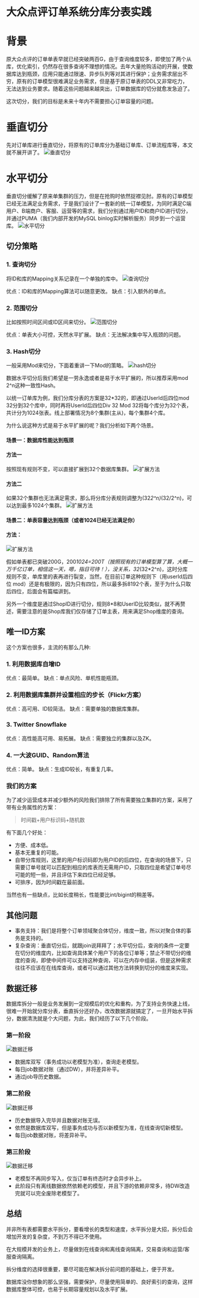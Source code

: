 # 大众点评订单系统分库分表实践


# 背景

原大众点评的订单单表早就已经突破两百G，由于查询维度较多，即使加了两个从库，优化索引，仍然存在很多查询不理想的情况。去年大量抢购活动的开展，使数据库达到瓶颈，应用只能通过限速、异步队列等对其进行保护；业务需求层出不穷，原有的订单模型很难满足业务需求，但是基于原订单表的DDL又非常吃力，无法达到业务要求。随着这些问题越来越突出，订单数据库的切分就愈发急迫了。

这次切分，我们的目标是未来十年内不需要担心订单容量的问题。

# 垂直切分

先对订单库进行垂直切分，将原有的订单库分为基础订单库、订单流程库等，本文就不展开讲了。
![垂直切分](https://tech.meituan.com/img/dianping_order_db_sharding/img_sharding_01.png)

# 水平切分

垂直切分缓解了原来单集群的压力，但是在抢购时依然捉襟见肘。原有的订单模型已经无法满足业务需求，于是我们设计了一套新的统一订单模型，为同时满足C端用户、B端商户、客服、运营等的需求，我们分别通过用户ID和商户ID进行切分，并通过PUMA（我们内部开发的MySQL binlog实时解析服务）同步到一个运营库。
![水平切分](https://tech.meituan.com/img/dianping_order_db_sharding/img_sharding_02.png)

## 切分策略

### 1\. 查询切分

将ID和库的Mapping关系记录在一个单独的库中。
![查询切分](https://tech.meituan.com/img/dianping_order_db_sharding/img_sharding_03.png)

优点：ID和库的Mapping算法可以随意更改。
缺点：引入额外的单点。

### 2\. 范围切分

比如按照时间区间或ID区间来切分。
![范围切分](https://tech.meituan.com/img/dianping_order_db_sharding/img_sharding_04.png)

优点：单表大小可控，天然水平扩展。
缺点：无法解决集中写入瓶颈的问题。

### 3\. Hash切分

一般采用Mod来切分，下面着重讲一下Mod的策略。
![hash切分](https://tech.meituan.com/img/dianping_order_db_sharding/img_sharding_05.png)

数据水平切分后我们希望是一劳永逸或者是易于水平扩展的，所以推荐采用mod 2^n这种一致性Hash。

以统一订单库为例，我们分库分表的方案是32*32的，即通过UserId后四位mod 32分到32个库中，同时再将UserId后四位Div 32 Mod 32将每个库分为32个表，共计分为1024张表。线上部署情况为8个集群(主从)，每个集群4个库。

为什么说这种方式是易于水平扩展的呢？我们分析如下两个场景。

#### 场景一：数据库性能达到瓶颈

#### 方法一

按照现有规则不变，可以直接扩展到32个数据库集群。
![扩展方法](https://tech.meituan.com/img/dianping_order_db_sharding/img_sharding_06.png)

#### 方法二

如果32个集群也无法满足需求，那么将分库分表规则调整为(32*2^n)*(32/2^n)，可以达到最多1024个集群。
![扩展方法](https://tech.meituan.com/img/dianping_order_db_sharding/img_sharding_07.png)

#### 场景二：单表容量达到瓶颈（或者1024已经无法满足你）

#### 方法：

![扩展方法](https://tech.meituan.com/img/dianping_order_db_sharding/img_sharding_08.png)

假如单表都已突破200G，200*1024=200T（按照现有的订单模型算了算，大概一万千亿订单，相信这一天，嗯，指日可待！），没关系，32*(32*2^n)，这时分库规则不变，单库里的表再进行裂变，当然，在目前订单这种规则下（用userId后四位 mod）还是有极限的，因为只有四位，所以最多拆8192个表，至于为什么只取后四位，后面会有篇幅讲到。

另外一个维度是通过ShopID进行切分，规则8*8和UserID比较类似，就不再赘述，需要注意的是Shop库我们仅存储了订单主表，用来满足Shop维度的查询。

## 唯一ID方案

这个方案也很多，主流的有那么几种:

### 1\. 利用数据库自增ID

优点：最简单。
缺点：单点风险、单机性能瓶颈。

### 2\. 利用数据库集群并设置相应的步长（Flickr方案）

优点：高可用、ID较简洁。
缺点：需要单独的数据库集群。

### 3\. Twitter Snowflake

优点：高性能高可用、易拓展。
缺点：需要独立的集群以及ZK。

### 4\. 一大波GUID、Random算法

优点：简单。
缺点：生成ID较长，有重复几率。

### 我们的方案

为了减少运营成本并减少额外的风险我们排除了所有需要独立集群的方案，采用了带有业务属性的方案：

> 时间戳+用户标识码+随机数

有下面几个好处：

*   方便、成本低。
*   基本无重复的可能。
*   自带分库规则，这里的用户标识码即为用户ID的后四位，在查询的场景下，只需要订单号就可以匹配到相应的库表而无需用户ID，只取四位是希望订单号尽可能的短一些，并且评估下来四位已经足够。
*   可排序，因为时间戳在最前面。

当然也有一些缺点，比如长度稍长，性能要比int/bigint的稍差等。

## 其他问题

*   事务支持：我们是将整个订单领域聚合体切分，维度一致，所以对聚合体的事务是支持的。
*   复杂查询：垂直切分后，就跟join说拜拜了；水平切分后，查询的条件一定要在切分的维度内，比如查询具体某个用户下的各位订单等；禁止不带切分的维度的查询，即使中间件可以支持这种查询，可以在内存中组装，但是这种需求往往不应该在在线库查询，或者可以通过其他方法转换到切分的维度来实现。

## 数据迁移

数据库拆分一般是业务发展到一定规模后的优化和重构，为了支持业务快速上线，很难一开始就分库分表，垂直拆分还好办，改改数据源就搞定了，一旦开始水平拆分，数据清洗就是个大问题，为此，我们经历了以下几个阶段。

### 第一阶段

![数据迁移](https://tech.meituan.com/img/dianping_order_db_sharding/img_sharding_09.png)

*   数据库双写（事务成功以老模型为准），查询走老模型。
*   每日job数据对账（通过DW），并将差异补平。
*   通过job导历史数据。

### 第二阶段

![数据迁移](https://tech.meituan.com/img/dianping_order_db_sharding/img_sharding_10.png)

*   历史数据导入完毕并且数据对账无误。
*   依然是数据库双写，但是事务成功与否以新模型为准，在线查询切新模型。
*   每日job数据对账，将差异补平。

### 第三阶段

![数据迁移](https://tech.meituan.com/img/dianping_order_db_sharding/img_sharding_11.png)

*   老模型不再同步写入，仅当订单有终态时才会异步补上。
*   此阶段只有离线数据依然依赖老的模型，并且下游的依赖非常多，待DW改造完就可以完全废除老模型了。

## 总结

并非所有表都需要水平拆分，要看增长的类型和速度，水平拆分是大招，拆分后会增加开发的复杂度，不到万不得已不使用。

在大规模并发的业务上，尽量做到在线查询和离线查询隔离，交易查询和运营/客服查询隔离。

拆分维度的选择很重要，要尽可能在解决拆分前问题的基础上，便于开发。

数据库没你想象的那么坚强，需要保护，尽量使用简单的、良好索引的查询，这样数据库整体可控，也易于长期容量规划以及水平扩展。